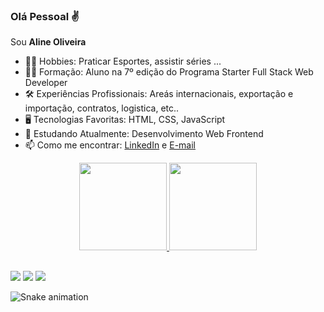 ### Olá Pessoal ✌
<p>Sou <strong>Aline Oliveira</strong></p>

- 🤸‍♀️ Hobbies: Praticar Esportes, assistir séries ...
- 👩‍🎓 Formação: Aluno na 7º edição do Programa Starter Full Stack Web Developer
- 🛠️ Experiências Profissionais: Areás internacionais, exportação e importação, contratos, logistica, etc..
- 🖥️ Tecnologias Favoritas: HTML, CSS, JavaScript 
- 💬 Estudando Atualmente:  Desenvolvimento Web Frontend
- 📫 Como me encontrar:  <a href="https://www.linkedin.com/in/aline-oliveira-603326225/">LinkedIn</a> e <a href="alineimovel@gmail.com" target="_blank"> E-mail </a>

<div align="center">
  <a href="https://github.com/aline-p-oliveira">
  <img height="140em" src="https://github-readme-stats.vercel.app/api?username=aline-p-oliveira&show_icons=true&theme=radical&include_all_commits=true&count_private=true"/>
  <img height="140em" src="https://github-readme-stats.vercel.app/api/top-langs/?username=aline-p-oliveira&layout=compact&langs_count=7&theme=radical"/>
</div>
  
  ##
  
  <div> 
  <a href="https://www.instagram.com/alinenoinsta" target="_blank"><img src="https://img.shields.io/badge/-Instagram-%23E4405F?style=for-the-badge&logo=instagram&logoColor=white" target="_blank"></a>
  <a href = "mailto:alineimovel@gmail.com.com"><img src="https://img.shields.io/badge/Gmail-D14836?style=for-the-badge&logo=gmail&logoColor=white" target="_blank"></a>
  <a href="https://www.linkedin.com/in/aline-oliveira-603326225/" target="_blank"><img src="https://img.shields.io/badge/-LinkedIn-%230077B5?style=for-the-badge&logo=linkedin&logoColor=white" target="_blank"></a>
  
  ![Snake animation](https://github.com/aline-p-oliveira/aline-p-oliveira/blob/output/github-contribution-grid-snake.svg)
</div>
  
